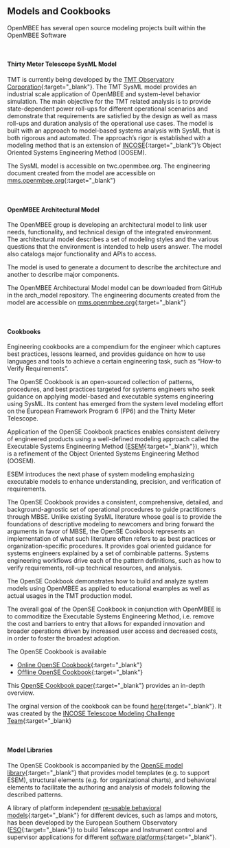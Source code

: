 ## Models and Cookbooks

OpenMBEE has several open source modeling projects built within the OpenMBEE Software

<br>

#### Thirty Meter Telescope SysML Model

TMT is currently being developed by the [TMT Observatory Corporation](http://www.tmt.org){:target="_blank"}. The TMT SysML model provides an industrial scale application of OpenMBEE and system-level behavior simulation. The main objective for the TMT related analysis is to provide state-dependent power roll-ups for different operational scenarios and demonstrate that requirements are satisfied by the design as well as mass roll-ups and duration analysis of the operational use cases. The model is built with an approach to model-based systems analysis with SysML that is both rigorous and automated. The approach’s rigor is established with a modeling method that is an extension of [INCOSE](http://www.incose.org){:target="_blank"}’s Object Oriented Systems Engineering Method (OOSEM).

The SysML model is accessible on twc.openmbee.org. The engineering document created from the model are accessible on [mms.openmbee.org](https://mms.openmbee.org/alfresco/mmsapp/mms.html#/projects/PROJECT-d94630c2-576c-4edd-a8cd-ae3ecd25d16c/master){:target="_blank"}

<br>

#### OpenMBEE Architectural Model

The OpenMBEE group is developing an architectural model to link user needs, functionality, and technical design of the integrated environment. The architectural model describes a set of modeling styles and the various questions that the environment is intended to help users answer. The model also catalogs major functionality and APIs to access.

The model is used to generate a document to describe the architecture and another to describe major components.

The OpenMBEE Architectural Model model can be downloaded from GitHub in the arch_model repository. The engineering documents created from the model are accessible on [mms.openmbee.org](https://mms.openmbee.org/alfresco/mmsapp/mms.html#/projects/PROJECT-f2f8bbae-a00b-4e02-bbe8-6d84fa3c219e/master){:target="_blank"}

<br>

#### Cookbooks

Engineering cookbooks are a compendium for the engineer which captures best practices, lessons learned, and provides guidance on how to use languages and tools to achieve a certain engineering task, such as “How-to Verify Requirements”.
        
The OpenSE Cookbook is an open-sourced collection of patterns, procedures, and best practices targeted for systems engineers who seek guidance on applying model-based and executable systems engineering using SysML. Its content has emerged from the system level modeling effort on the European Framework Program 6 (FP6) and the Thirty Meter Telescope.

Application of the OpenSE Cookbook practices enables consistent delivery of engineered products using a well-defined modeling approach called the Executable Systems Engineering Method ([ESEM](https://github.com/Open-MBEE/TMT-SysML-Model/blob/master/Presentations/SPIE_2016_Creating_Systems_Engineering_Products_With_Executable_Models_In_A_Model-Based_Engineering_Environment.docx){:target="_blank"}), which is a refinement of the Object Oriented Systems Engineering Method (OOSEM).

ESEM introduces the next phase of system modeling emphasizing executable models to enhance understanding, precision, and verification of requirements.

The OpenSE Cookbook provides a consistent, comprehensive, detailed, and background-agnostic set of operational procedures to guide practitioners through MBSE. Unlike existing SysML literature whose goal is to provide the foundations of descriptive modeling to newcomers and bring forward the arguments in favor of MBSE, the OpenSE Cookbook represents an implementation of what such literature often refers to as best practices or organization-specific procedures. It provides goal oriented guidance for systems engineers explained by a set of combinable patterns. Systems engineering workflows drive each of the pattern definitions, such as how to verify requirements, roll-up technical resources, and analysis.

The OpenSE Cookbook demonstrates how to build and analyze system models using OpenMBEE as applied to educational examples as well as actual usages in the TMT production model.

The overall goal of the OpenSE Cookbook in conjunction with OpenMBEE is to commoditize the Executable Systems Engineering Method, i.e. remove the cost and barriers to entry that allows for expanded innovation and broader operations driven by increased user access and decreased costs, in order to foster the broadest adoption.

The OpenSE Cookbook is available
   * [Online OpenSE Cookbook](https://mms.openmbee.org/alfresco/mmsapp/mms.html#/projects/PROJECT-ID_2_2_17_7_33_25_AM_3ccfaf88_159fe0d7ba9__7d4e_cae_tw_jpl_nasa_gov_127_0_0_1/master/document/_18_5_2_e64033a_1513276256458_934885_22190){:target="_blank"}
   * [Offline OpenSE Cookbook](https://github.com/Open-MBEE/OpenSE-Cookbook){:target="_blank"}

This [OpenSE Cookbook paper](https://github.com/Open-MBEE/TMT-SysML-Model/blob/master/Presentations/OpenSE-Cookbook-Paper-SPIE-2018.pdf){:target="_blank"} provides an in-depth overview.

The orginal version of the cookbook can be found [here](http://mbse.gfse.de/documents/faq.html){:target="_blank"}. It was created by the [INCOSE Telescope Modeling Challenge Team](http://omgwiki.org/MBSE/doku.php?id=mbse:telescope){:target="_blank}

<br>

#### Model Libraries

The OpenSE Cookbook is accompanied by the [OpenSE model library](https://mms.openmbee.org/alfresco/mmsapp/mms.html#/projects/PROJECT-6e50f60a-ee13-4ee7-bd3a-e39338890c2d/master/document/_18_0_6_bec02f9_1498838354230_843679_41313){:target="_blank"} that provides model templates (e.g. to support ESEM), structural elements (e.g. for organizational charts), and behavioral elements to facilitate the authoring and analysis of models following the described patterns.

A library of platform independent [re-usable behavioral models](https://github.com/Open-MBEE/Comodo/tree/master/Models/Devices){:target="_blank"} for different devices, such as lamps and motors, has been developed by the European Southern Observatory ([ESO](https://www.eso.org){:target="_blank"}) to build Telescope and Instrument control and supervisor applications for different [software platforms](https://github.com/Open-MBEE/Comodo/blob/master/docs/OpenSourceBehaviouralModels.pptx){:target="_blank"}.
